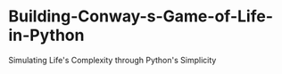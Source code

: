 # Building-Conway-s-Game-of-Life-in-Python
Simulating Life's Complexity through Python's Simplicity
